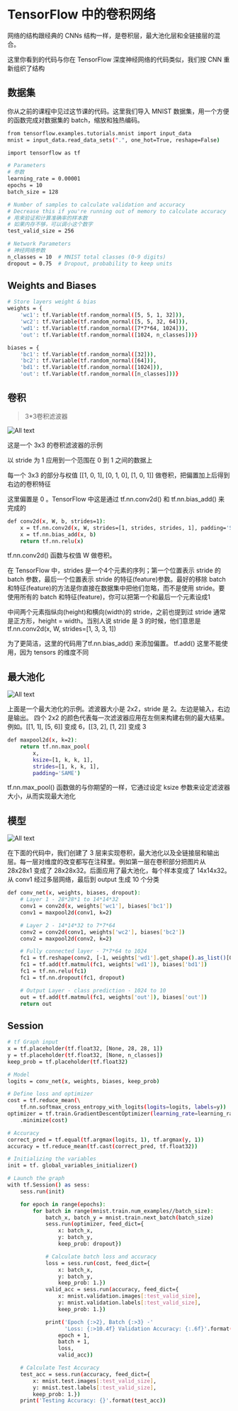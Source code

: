 # TensorFlow 中的卷积网络

网络的结构跟经典的 CNNs 结构一样，是卷积层，最大池化层和全链接层的混合。

这里你看到的代码与你在 TensorFlow 深度神经网络的代码类似，我们按 CNN 重新组织了结构

## 数据集

你从之前的课程中见过这节课的代码。这里我们导入 MNIST 数据集，用一个方便的函数完成对数据集的 batch，缩放和独热编码。

```bash
from tensorflow.examples.tutorials.mnist import input_data
mnist = input_data.read_data_sets(".", one_hot=True, reshape=False)

import tensorflow as tf

# Parameters
# 参数
learning_rate = 0.00001
epochs = 10
batch_size = 128

# Number of samples to calculate validation and accuracy
# Decrease this if you're running out of memory to calculate accuracy
# 用来验证和计算准确率的样本数
# 如果内存不够，可以调小这个数字
test_valid_size = 256

# Network Parameters
# 神经网络参数
n_classes = 10  # MNIST total classes (0-9 digits)
dropout = 0.75  # Dropout, probability to keep units
```

## Weights and Biases

```bash
# Store layers weight & bias
weights = {
    'wc1': tf.Variable(tf.random_normal([5, 5, 1, 32])),
    'wc2': tf.Variable(tf.random_normal([5, 5, 32, 64])),
    'wd1': tf.Variable(tf.random_normal([7*7*64, 1024])),
    'out': tf.Variable(tf.random_normal([1024, n_classes]))}

biases = {
    'bc1': tf.Variable(tf.random_normal([32])),
    'bc2': tf.Variable(tf.random_normal([64])),
    'bd1': tf.Variable(tf.random_normal([1024])),
    'out': tf.Variable(tf.random_normal([n_classes]))}
```

## 卷积

>3*3卷积滤波器

![All text](http://ww1.sinaimg.cn/large/dc05ba18ly1fnu0k0mmsuj208q05dt8n.jpg)

这是一个 3x3 的卷积滤波器的示例

以 stride 为 1 应用到一个范围在 0 到 1 之间的数据上

每一个 3x3 的部分与权值 [[1, 0, 1], [0, 1, 0], [1, 0, 1]] 做卷积，把偏置加上后得到右边的卷积特征

这里偏置是 0 。TensorFlow 中这是通过 tf.nn.conv2d() 和 tf.nn.bias_add() 来完成的

```bash
def conv2d(x, W, b, strides=1):
    x = tf.nn.conv2d(x, W, strides=[1, strides, strides, 1], padding='SAME')
    x = tf.nn.bias_add(x, b)
    return tf.nn.relu(x)
```

tf.nn.conv2d() 函数与权值 W 做卷积。

在 TensorFlow 中，strides 是一个4个元素的序列；第一个位置表示 stride 的 batch 参数，最后一个位置表示 stride 的特征(feature)参数。最好的移除 batch 和特征(feature)的方法是你直接在数据集中把他们忽略，而不是使用 stride。要使用所有的 batch 和特征(feature)，你可以把第一个和最后一个元素设成1

中间两个元素指纵向(height)和横向(width)的 stride，之前也提到过 stride 通常是正方形，height = width。当别人说 stride 是 3 的时候，他们意思是 tf.nn.conv2d(x, W, strides=[1, 3, 3, 1])

为了更简洁，这里的代码用了tf.nn.bias_add() 来添加偏置。 tf.add() 这里不能使用，因为 tensors 的维度不同

## 最大池化

![All text](http://ww1.sinaimg.cn/large/dc05ba18ly1fnu0lbhzy0j20lv0b3tbx.jpg)

上面是一个最大池化的示例。滤波器大小是 2x2，stride 是 2。左边是输入，右边是输出。 四个 2x2 的颜色代表每一次滤波器应用在左侧来构建右侧的最大结果。例如。[[1, 1], [5, 6]] 变成 6，[[3, 2], [1, 2]] 变成 3

```bash
def maxpool2d(x, k=2):
    return tf.nn.max_pool(
        x,
        ksize=[1, k, k, 1],
        strides=[1, k, k, 1],
        padding='SAME')
```

tf.nn.max_pool() 函数做的与你期望的一样，它通过设定 ksize 参数来设定滤波器大小，从而实现最大池化

## 模型

![All text](http://ww1.sinaimg.cn/large/dc05ba18ly1fnu0me7vkdj20lm0c3dld.jpg)

在下面的代码中，我们创建了 3 层来实现卷积，最大池化以及全链接层和输出层。每一层对维度的改变都写在注释里。例如第一层在卷积部分把图片从 28x28x1 变成了 28x28x32。后面应用了最大池化，每个样本变成了 14x14x32。从 conv1 经过多层网络，最后到 output 生成 10 个分类

```bash
def conv_net(x, weights, biases, dropout):
    # Layer 1 - 28*28*1 to 14*14*32
    conv1 = conv2d(x, weights['wc1'], biases['bc1'])
    conv1 = maxpool2d(conv1, k=2)

    # Layer 2 - 14*14*32 to 7*7*64
    conv2 = conv2d(conv1, weights['wc2'], biases['bc2'])
    conv2 = maxpool2d(conv2, k=2)

    # Fully connected layer - 7*7*64 to 1024
    fc1 = tf.reshape(conv2, [-1, weights['wd1'].get_shape().as_list()[0]])
    fc1 = tf.add(tf.matmul(fc1, weights['wd1']), biases['bd1'])
    fc1 = tf.nn.relu(fc1)
    fc1 = tf.nn.dropout(fc1, dropout)

    # Output Layer - class prediction - 1024 to 10
    out = tf.add(tf.matmul(fc1, weights['out']), biases['out'])
    return out
```

## Session

```bash
# tf Graph input
x = tf.placeholder(tf.float32, [None, 28, 28, 1])
y = tf.placeholder(tf.float32, [None, n_classes])
keep_prob = tf.placeholder(tf.float32)

# Model
logits = conv_net(x, weights, biases, keep_prob)

# Define loss and optimizer
cost = tf.reduce_mean(\
    tf.nn.softmax_cross_entropy_with_logits(logits=logits, labels=y))
optimizer = tf.train.GradientDescentOptimizer(learning_rate=learning_rate)\
    .minimize(cost)

# Accuracy
correct_pred = tf.equal(tf.argmax(logits, 1), tf.argmax(y, 1))
accuracy = tf.reduce_mean(tf.cast(correct_pred, tf.float32))

# Initializing the variables
init = tf. global_variables_initializer()

# Launch the graph
with tf.Session() as sess:
    sess.run(init)

    for epoch in range(epochs):
        for batch in range(mnist.train.num_examples//batch_size):
            batch_x, batch_y = mnist.train.next_batch(batch_size)
            sess.run(optimizer, feed_dict={
                x: batch_x,
                y: batch_y,
                keep_prob: dropout})

            # Calculate batch loss and accuracy
            loss = sess.run(cost, feed_dict={
                x: batch_x,
                y: batch_y,
                keep_prob: 1.})
            valid_acc = sess.run(accuracy, feed_dict={
                x: mnist.validation.images[:test_valid_size],
                y: mnist.validation.labels[:test_valid_size],
                keep_prob: 1.})

            print('Epoch {:>2}, Batch {:>3} -'
                  'Loss: {:>10.4f} Validation Accuracy: {:.6f}'.format(
                epoch + 1,
                batch + 1,
                loss,
                valid_acc))

    # Calculate Test Accuracy
    test_acc = sess.run(accuracy, feed_dict={
        x: mnist.test.images[:test_valid_size],
        y: mnist.test.labels[:test_valid_size],
        keep_prob: 1.})
    print('Testing Accuracy: {}'.format(test_acc))
```

